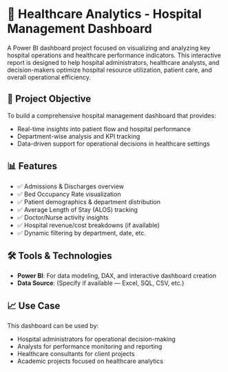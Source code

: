 # 🏥 Healthcare Analytics - Hospital Management Dashboard

A Power BI dashboard project focused on visualizing and analyzing key hospital operations and healthcare performance indicators. This interactive report is designed to help hospital administrators, healthcare analysts, and decision-makers optimize hospital resource utilization, patient care, and overall operational efficiency.

## 📌 Project Objective

To build a comprehensive hospital management dashboard that provides:
- Real-time insights into patient flow and hospital performance
- Department-wise analysis and KPI tracking
- Data-driven support for operational decisions in healthcare settings

## 📊 Features

- ✅ Admissions & Discharges overview
- ✅ Bed Occupancy Rate visualization
- ✅ Patient demographics & department distribution
- ✅ Average Length of Stay (ALOS) tracking
- ✅ Doctor/Nurse activity insights
- ✅ Hospital revenue/cost breakdowns (if available)
- ✅ Dynamic filtering by department, date, etc.

## 🛠️ Tools & Technologies

- **Power BI**: For data modeling, DAX, and interactive dashboard creation
- **Data Source**: (Specify if available — Excel, SQL, CSV, etc.)

## 📈 Use Case

This dashboard can be used by:
- Hospital administrators for operational decision-making
- Analysts for performance monitoring and reporting
- Healthcare consultants for client projects
- Academic projects focused on healthcare analytics

